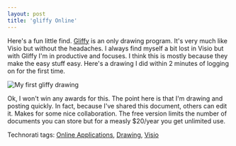 ```yaml
---
layout: post
title: 'gliffy Online'
---
```

Here's a fun little find. [Gliffy](http://www.gliffy.com) is an only drawing program. It's very much like Visio but without the headaches. I always find myself a bit lost in Visio but with Gliffy I'm in productive and focuses. I think this is mostly because they make the easy stuff easy. Here's a drawing I did within 2 minutes of logging on for the first time.

![My first gliffy drawing](http://www.gliffy.com/pubdoc/1232208/L.jpg)

Ok, I won't win any awards for this. The point here is that I'm drawing and posting quickly. In fact, because I've shared this document, others can edit it. Makes for some nice collaboration. The free version limits the number of documents you can store but for a measly $20/year you get unlimited use.

Technorati tags: [Online Applications](http://technorati.com/tags/Online%20Applications), [Drawing](http://technorati.com/tags/Drawing), [Visio](http://technorati.com/tags/Visio)
